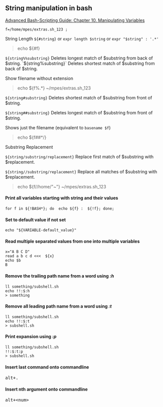 ## String manipulation in bash
[Advanced Bash-Scripting Guide: Chapter 10. Manipulating Variables](http://www.tldp.org/LDP/abs/html/string-manipulation.html)

`f=/home/mpes/extras.sh_123 ; `

String Length
`${#string}` or 
`expr length $string` or
`expr "$string" : '.*'`
> echo ${#f}

`${string%%substring}`
Deletes longest match of $substring from back of $string.
`${string%substring}`
Deletes shortest match of $substring from back of $string.

Show filename without extension 
> echo ${f%.*}
> ~/mpes/extras.sh_123

`${string#substring}`
Deletes shortest match of $substring from front of $string.

`${string##substring}`
Deletes longest match of $substring from front of $string.

Shows just the filename (equivalent to `basename $f`)
> echo ${f##*/}

Substring Replacement

`${string/substring/replacement}`
Replace first match of $substring with $replacement.

`${string//substring/replacement}`
Replace all matches of $substring with $replacement.

> echo ${f/\/home/"~"}
> ~/mpes/extras.sh_123

#### Print all variables starting with string and their values
`for f in ${!BASH*}; do  echo ${f} :  ${!f}; done;`

#### Set to default value if not set
`echo "${VARIABLE-default_value}"`

#### Read multiple separated values from one into multiple variables
```
x="A B C D"
read a b c d <<<  ${x}
echo $b
B 
```
#### Remove the trailing path name from a word using *:h*
```
ll something/subshell.sh
echo !!:$:h
> something
```
#### Remove all leading path name from a word using *:t*
```
ll something/subshell.sh
echo !!:$:t
> subshell.sh
```
#### Print expansion using *:p*
```
ll something/subshell.sh
!!:$:t:p
> subshell.sh
```
#### Insert last command onto commandline
<kbd>alt+\.<kbd/>

#### Insert nth argument  onto commandline
<kbd>alt+\<num\><kbd/>
